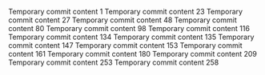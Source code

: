 Temporary commit content 1
Temporary commit content 23
Temporary commit content 27
Temporary commit content 48
Temporary commit content 80
Temporary commit content 98
Temporary commit content 116
Temporary commit content 134
Temporary commit content 135
Temporary commit content 147
Temporary commit content 153
Temporary commit content 161
Temporary commit content 180
Temporary commit content 209
Temporary commit content 253
Temporary commit content 258
